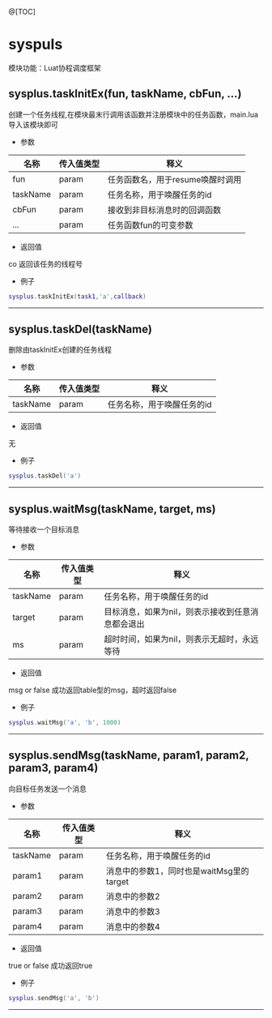 
@[TOC]

# syspuls

模块功能：Luat协程调度框架

## sysplus.taskInitEx(fun, taskName, cbFun, ...)

创建一个任务线程,在模块最末行调用该函数并注册模块中的任务函数，main.lua导入该模块即可

* 参数

|名称|传入值类型|释义|
|-|-|-|
|fun|param|任务函数名，用于resume唤醒时调用|
|taskName|param|任务名称，用于唤醒任务的id|
|cbFun|param|接收到非目标消息时的回调函数|
|...|param|任务函数fun的可变参数|

* 返回值

co  返回该任务的线程号

* 例子

```lua
sysplus.taskInitEx(task1,'a',callback)
```

---

## sysplus.taskDel(taskName)

删除由taskInitEx创建的任务线程

* 参数

|名称|传入值类型|释义|
|-|-|-|
|taskName|param|任务名称，用于唤醒任务的id|

* 返回值

无

* 例子

```lua
sysplus.taskDel('a')
```

---

## sysplus.waitMsg(taskName, target, ms)

等待接收一个目标消息

* 参数

|名称|传入值类型|释义|
|-|-|-|
|taskName|param|任务名称，用于唤醒任务的id|
|target|param|目标消息，如果为nil，则表示接收到任意消息都会退出|
|ms|param|超时时间，如果为nil，则表示无超时，永远等待|

* 返回值

msg or false 成功返回table型的msg，超时返回false

* 例子

```lua
sysplus.waitMsg('a', 'b', 1000)
```

---

## sysplus.sendMsg(taskName, param1, param2, param3, param4)

向目标任务发送一个消息

* 参数

|名称|传入值类型|释义|
|-|-|-|
|taskName|param|任务名称，用于唤醒任务的id|
|param1|param|消息中的参数1，同时也是waitMsg里的target|
|param2|param|消息中的参数2|
|param3|param|消息中的参数3|
|param4|param|消息中的参数4|

* 返回值

true or false 成功返回true

* 例子

```lua
sysplus.sendMsg('a', 'b')
```

---
